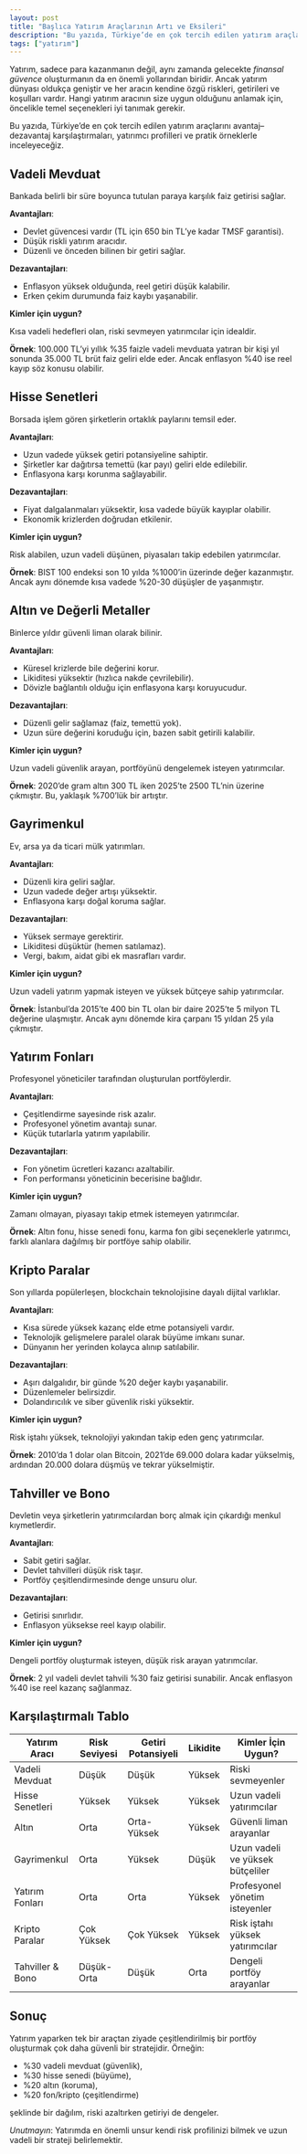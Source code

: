 ```yaml
---
layout: post
title: "Başlıca Yatırım Araçlarının Artı ve Eksileri"
description: "Bu yazıda, Türkiye’de en çok tercih edilen yatırım araçlarını avantaj–dezavantaj karşılaştırmaları, yatırımcı profilleri ve pratik örneklerle inceleyeceğiz."
tags: ["yatırım"]
---
```


Yatırım, sadece para kazanmanın değil, aynı zamanda gelecekte *finansal güvence* oluşturmanın da en önemli yollarından biridir. Ancak yatırım dünyası oldukça geniştir ve her aracın kendine özgü riskleri, getirileri ve koşulları vardır. Hangi yatırım aracının size uygun olduğunu anlamak için, öncelikle temel seçenekleri iyi tanımak gerekir.

Bu yazıda, Türkiye’de en çok tercih edilen yatırım araçlarını avantaj–dezavantaj karşılaştırmaları, yatırımcı profilleri ve pratik örneklerle inceleyeceğiz.

## Vadeli Mevduat

Bankada belirli bir süre boyunca tutulan paraya karşılık faiz getirisi sağlar.

**Avantajları**:

- Devlet güvencesi vardır (TL için 650 bin TL’ye kadar TMSF garantisi).
- Düşük riskli yatırım aracıdır.
- Düzenli ve önceden bilinen bir getiri sağlar.

**Dezavantajları**:

- Enflasyon yüksek olduğunda, reel getiri düşük kalabilir.
- Erken çekim durumunda faiz kaybı yaşanabilir.

**Kimler için uygun?**

Kısa vadeli hedefleri olan, riski sevmeyen yatırımcılar için idealdir.

**Örnek**: 100.000 TL’yi yıllık %35 faizle vadeli mevduata yatıran bir kişi yıl sonunda 35.000 TL brüt faiz geliri elde eder. Ancak enflasyon %40 ise reel kayıp söz konusu olabilir.

## Hisse Senetleri

Borsada işlem gören şirketlerin ortaklık paylarını temsil eder.

**Avantajları**:

- Uzun vadede yüksek getiri potansiyeline sahiptir.
- Şirketler kar dağıtırsa temettü (kar payı) geliri elde edilebilir.
- Enflasyona karşı korunma sağlayabilir.

**Dezavantajları**:

- Fiyat dalgalanmaları yüksektir, kısa vadede büyük kayıplar olabilir.
- Ekonomik krizlerden doğrudan etkilenir.

**Kimler için uygun?**

Risk alabilen, uzun vadeli düşünen, piyasaları takip edebilen yatırımcılar.

**Örnek**: BIST 100 endeksi son 10 yılda %1000’in üzerinde değer kazanmıştır. Ancak aynı dönemde kısa vadede %20-30 düşüşler de yaşanmıştır.

## Altın ve Değerli Metaller

Binlerce yıldır güvenli liman olarak bilinir.

**Avantajları**:

- Küresel krizlerde bile değerini korur.
- Likiditesi yüksektir (hızlıca nakde çevrilebilir).
- Dövizle bağlantılı olduğu için enflasyona karşı koruyucudur.

**Dezavantajları**:

- Düzenli gelir sağlamaz (faiz, temettü yok).
- Uzun süre değerini koruduğu için, bazen sabit getirili kalabilir.

**Kimler için uygun?**

Uzun vadeli güvenlik arayan, portföyünü dengelemek isteyen yatırımcılar.

**Örnek**: 2020’de gram altın 300 TL iken 2025’te 2500 TL’nin üzerine çıkmıştır. Bu, yaklaşık %700’lük bir artıştır.

## Gayrimenkul

Ev, arsa ya da ticari mülk yatırımları.

**Avantajları**:

- Düzenli kira geliri sağlar.
- Uzun vadede değer artışı yüksektir.
- Enflasyona karşı doğal koruma sağlar.

**Dezavantajları**:

- Yüksek sermaye gerektirir.
- Likiditesi düşüktür (hemen satılamaz).
- Vergi, bakım, aidat gibi ek masrafları vardır.

**Kimler için uygun?**

Uzun vadeli yatırım yapmak isteyen ve yüksek bütçeye sahip yatırımcılar.

**Örnek**: İstanbul’da 2015’te 400 bin TL olan bir daire 2025’te 5 milyon TL değerine ulaşmıştır. Ancak aynı dönemde kira çarpanı 15 yıldan 25 yıla çıkmıştır.

## Yatırım Fonları

Profesyonel yöneticiler tarafından oluşturulan portföylerdir.

**Avantajları**:

- Çeşitlendirme sayesinde risk azalır.
- Profesyonel yönetim avantajı sunar.
- Küçük tutarlarla yatırım yapılabilir.

**Dezavantajları**:

- Fon yönetim ücretleri kazancı azaltabilir.
- Fon performansı yöneticinin becerisine bağlıdır.

**Kimler için uygun?**

Zamanı olmayan, piyasayı takip etmek istemeyen yatırımcılar.

**Örnek**: Altın fonu, hisse senedi fonu, karma fon gibi seçeneklerle yatırımcı, farklı alanlara dağılmış bir portföye sahip olabilir.

## Kripto Paralar

Son yıllarda popülerleşen, blockchain teknolojisine dayalı dijital varlıklar.

**Avantajları**:

- Kısa sürede yüksek kazanç elde etme potansiyeli vardır.
- Teknolojik gelişmelere paralel olarak büyüme imkanı sunar.
- Dünyanın her yerinden kolayca alınıp satılabilir.

**Dezavantajları**:

- Aşırı dalgalıdır, bir günde %20 değer kaybı yaşanabilir.
- Düzenlemeler belirsizdir.
- Dolandırıcılık ve siber güvenlik riski yüksektir.

**Kimler için uygun?**

Risk iştahı yüksek, teknolojiyi yakından takip eden genç yatırımcılar.

**Örnek**: 2010’da 1 dolar olan Bitcoin, 2021’de 69.000 dolara kadar yükselmiş, ardından 20.000 dolara düşmüş ve tekrar yükselmiştir.

## Tahviller ve Bono

Devletin veya şirketlerin yatırımcılardan borç almak için çıkardığı menkul kıymetlerdir.

**Avantajları**:

- Sabit getiri sağlar.
- Devlet tahvilleri düşük risk taşır.
- Portföy çeşitlendirmesinde denge unsuru olur.

**Dezavantajları**:

- Getirisi sınırlıdır.
- Enflasyon yüksekse reel kayıp olabilir.

**Kimler için uygun?**

Dengeli portföy oluşturmak isteyen, düşük risk arayan yatırımcılar.

**Örnek**: 2 yıl vadeli devlet tahvili %30 faiz getirisi sunabilir. Ancak enflasyon %40 ise reel kazanç sağlanmaz.

## Karşılaştırmalı Tablo

| Yatırım Aracı    | Risk Seviyesi | Getiri Potansiyeli | Likidite | Kimler İçin Uygun?               |
| ---------------- | ------------- | ------------------ | -------- | -------------------------------- |
| Vadeli Mevduat   | Düşük         | Düşük              | Yüksek   | Riski sevmeyenler                |
| Hisse Senetleri  | Yüksek        | Yüksek             | Yüksek   | Uzun vadeli yatırımcılar         |
| Altın            | Orta          | Orta-Yüksek        | Yüksek   | Güvenli liman arayanlar          |
| Gayrimenkul      | Orta          | Yüksek             | Düşük    | Uzun vadeli ve yüksek bütçeliler |
| Yatırım Fonları  | Orta          | Orta               | Yüksek   | Profesyonel yönetim isteyenler   |
| Kripto Paralar   | Çok Yüksek    | Çok Yüksek         | Yüksek   | Risk iştahı yüksek yatırımcılar  |
| Tahviller & Bono | Düşük-Orta    | Düşük              | Orta     | Dengeli portföy arayanlar        |

## Sonuç

Yatırım yaparken tek bir araçtan ziyade çeşitlendirilmiş bir portföy oluşturmak çok daha güvenli bir stratejidir. Örneğin:

- %30 vadeli mevduat (güvenlik),
- %30 hisse senedi (büyüme),
- %20 altın (koruma),
- %20 fon/kripto (çeşitlendirme)

şeklinde bir dağılım, riski azaltırken getiriyi de dengeler.

*Unutmayın*: Yatırımda en önemli unsur kendi risk profilinizi bilmek ve uzun vadeli bir strateji belirlemektir.